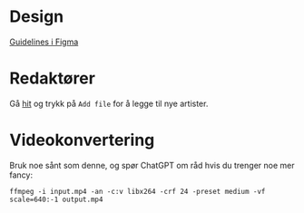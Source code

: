 # Design

[Guidelines i Figma](https://www.figma.com/proto/UTSHnl4GI0wUIGowlzN1bw/Mandaljazz?page-id=1%3A4&type=design&node-id=25-44&viewport=-4445%2C-4371%2C1.02&t=MV6D43DmeedciQjP-1&scaling=min-zoom)

# Redaktører

Gå [hit](https://github.com/mandaljazz/mandaljazz-astro/tree/main/src/pages/artist) og trykk på `Add file` for å legge til nye artister.

# Videokonvertering

Bruk noe sånt som denne, og spør ChatGPT om råd hvis du trenger noe mer fancy:

```
ffmpeg -i input.mp4 -an -c:v libx264 -crf 24 -preset medium -vf scale=640:-1 output.mp4
```
